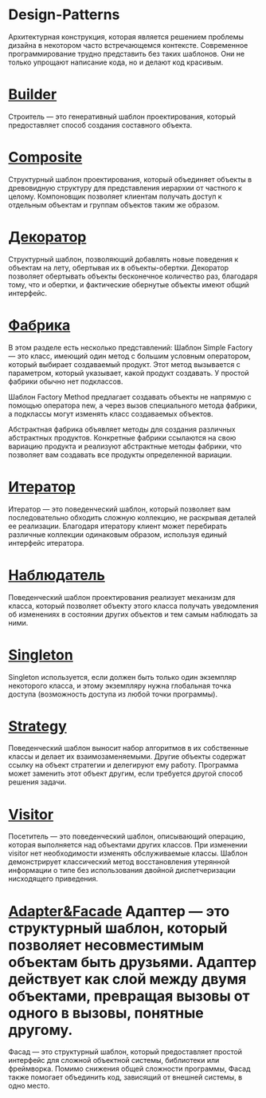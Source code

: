 # Design-Patterns 

Архитектурная конструкция, которая является решением проблемы дизайна в некотором часто встречающемся контексте. Современное программирование трудно представить без таких шаблонов. Они не только упрощают написание кода, но и делают код красивым.

# [Builder](https://github.com/Glevelll/Design-Patterns/tree/main/PatternBuilder) 

Строитель — это генеративный шаблон проектирования, который предоставляет способ создания составного объекта.

# [Composite](https://github.com/Glevelll/Design-Patterns/tree/main/PatternComposite) 

Структурный шаблон проектирования, который объединяет объекты в древовидную структуру для представления иерархии от частного к целому. Компоновщик позволяет клиентам получать доступ к отдельным объектам и группам объектов таким же образом.

# [Декоратор](https://github.com/Glevelll/Design-Patterns/tree/main/PatternDecorator) 

Структурный шаблон, позволяющий добавлять новые поведения к объектам на лету, обертывая их в объекты-обертки. Декоратор позволяет обертывать объекты бесконечное количество раз, благодаря тому, что и обертки, и фактические обернутые объекты имеют общий интерфейс.

# [Фабрика](https://github.com/Glevelll/Design-Patterns/tree/main/PatternFactory) 

В этом разделе есть несколько представлений: Шаблон Simple Factory — это класс, имеющий один метод с большим условным оператором, который выбирает создаваемый продукт. Этот метод вызывается с параметром, который указывает, какой продукт создавать. У простой фабрики обычно нет подклассов.

Шаблон Factory Method предлагает создавать объекты не напрямую с помощью оператора new, а через вызов специального метода фабрики, а подклассы могут изменять класс создаваемых объектов.

Абстрактная фабрика объявляет методы для создания различных абстрактных продуктов. Конкретные фабрики ссылаются на свою вариацию продукта и реализуют абстрактные методы фабрики, что позволяет вам создавать все продукты определенной вариации.

# [Итератор](https://github.com/Glevelll/Design-Patterns/tree/main/PatternIterator) 

Итератор — это поведенческий шаблон, который позволяет вам последовательно обходить сложную коллекцию, не раскрывая деталей ее реализации. Благодаря итератору клиент может перебирать различные коллекции одинаковым образом, используя единый интерфейс итератора.

# [Наблюдатель](https://github.com/Glevelll/Design-Patterns/tree/main/PatternObserver) 

Поведенческий шаблон проектирования реализует механизм для класса, который позволяет объекту этого класса получать уведомления об изменениях в состоянии других объектов и тем самым наблюдать за ними.

# [Singleton](https://github.com/Glevelll/Design-Patterns/tree/main/PatternSingleton) 

Singleton используется, если должен быть только один экземпляр некоторого класса, и этому экземпляру нужна глобальная точка доступа (возможность доступа из любой точки программы).

# [Strategy](https://github.com/Glevelll/Design-Patterns/tree/main/PatternStrategy) 

Поведенческий шаблон выносит набор алгоритмов в их собственные классы и делает их взаимозаменяемыми. Другие объекты содержат ссылку на объект стратегии и делегируют ему работу. Программа может заменить этот объект другим, если требуется другой способ решения задачи.

# [Visitor](https://github.com/Glevelll/Design-Patterns/tree/main/PatternVisitor) 

Посетитель — это поведенческий шаблон, описывающий операцию, которая выполняется над объектами других классов. При изменении visitor нет необходимости изменять обслуживаемые классы. Шаблон демонстрирует классический метод восстановления утерянной информации о типе без использования двойной диспетчеризации нисходящего приведения.

# [Adapter&Facade](https://github.com/Glevelll/Design-Patterns/tree/main/PatternsAdapter%26Facade) Адаптер — это структурный шаблон, который позволяет несовместимым объектам быть друзьями. Адаптер действует как слой между двумя объектами, превращая вызовы от одного в вызовы, понятные другому.

Фасад — это структурный шаблон, который предоставляет простой интерфейс для сложной объектной системы, библиотеки или фреймворка. Помимо снижения общей сложности программы, Фасад также помогает объединить код, зависящий от внешней системы, в одно место.

